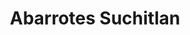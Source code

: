 ---
title: "Abarrotes Suchitlan"
url: /suchitlan-comala-colima/abarrotes-suchitlan/
shop: comodidad
---